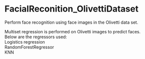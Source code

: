 # FacialReconition_OlivettiDataset
Perform face recognition using face images in the Olivetti data set.<p>
Multiset regression is performed on Olivetti images to predict faces.<br/>
Below are the regressors used:<br/>
Logistics regression<br/>
RandomForestRegressor<br/>
KNN
